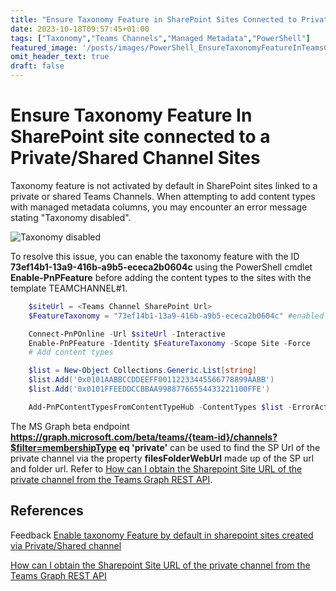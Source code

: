 ```yaml
---
title: "Ensure Taxonomy Feature in SharePoint Sites Connected to Private/Shared Teams Channels"
date: 2023-10-18T09:57:45+01:00
tags: ["Taxonomy","Teams Channels","Managed Metadata","PowerShell"]
featured_image: '/posts/images/PowerShell_EnsureTaxonomyFeatureInTeamsChannelSites/TaxonomyDisabled.png'
omit_header_text: true
draft: false
---
```


# Ensure Taxonomy Feature In SharePoint site connected to a Private/Shared Channel Sites

Taxonomy feature is not activated by default in SharePoint sites linked to a private or shared Teams Channels. 
When attempting to add content types with managed metadata columns, you may encounter an error message stating "Taxonomy disabled".

![Taxonomy disabled](../images/PowerShell_EnsureTaxonomyFeatureInTeamsChannelSites/TaxonomyDisabled.png)

To resolve this issue, you can enable the taxonomy feature with the ID **73ef14b1-13a9-416b-a9b5-ececa2b0604c** using the PowerShell cmdlet **Enable-PnPFeature** before adding the content types to the sites with the template TEAMCHANNEL#1.


```powershell
    $siteUrl = <Teams Channel SharePoint Url>
    $FeatureTaxonomy = "73ef14b1-13a9-416b-a9b5-ececa2b0604c" #enabled taxonomy

    Connect-PnPOnline -Url $siteUrl -Interactive
    Enable-PnPFeature -Identity $FeatureTaxonomy -Scope Site -Force
    # Add content types

    $list = New-Object Collections.Generic.List[string]
    $list.Add('0x0101AABBCCDDEEFF00112233445566778899AABB')
    $list.Add('0x0101FFEEDDCCBBAA99887766554433221100FFE')

    Add-PnPContentTypesFromContentTypeHub -ContentTypes $list -ErrorAction Continue
```

The MS Graph beta endpoint **https://graph.microsoft.com/beta/teams/{team-id}/channels?$filter=membershipType eq 'private'** can be used to find the SP Url of the private channel via the property **filesFolderWebUrl** made up of the SP url and folder url. Refer to [How can I obtain the Sharepoint Site URL of the private channel from the Teams Graph REST API](https://learn.microsoft.com/en-us/answers/questions/1159903/how-can-i-obtain-the-sharepoint-site-url-of-the-pr?wt.mc_id=MVP_308367). 

## References

Feedback [Enable taxonomy Feature by default in sharepoint sites created via Private/Shared channel](https://feedbackportal.microsoft.com/feedback/idea/86b3778c-8b6d-ee11-a81c-000d3ae46fcb?wt.mc_id=MVP_308367)

[How can I obtain the Sharepoint Site URL of the private channel from the Teams Graph REST API](https://learn.microsoft.com/en-us/answers/questions/1159903/how-can-i-obtain-the-sharepoint-site-url-of-the-pr?wt.mc_id=MVP_308367)